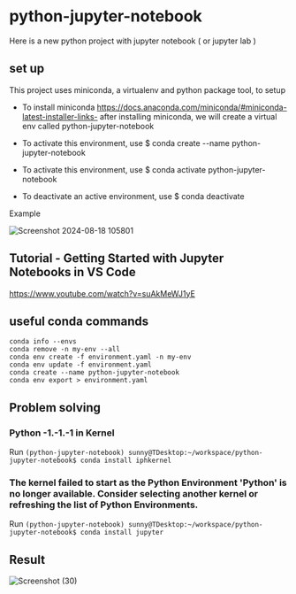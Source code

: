 # python-jupyter-notebook

Here is a new python project with jupyter notebook ( or jupyter lab )


## set up

This project uses miniconda, a virtualenv and python package tool, to setup

- To install miniconda https://docs.anaconda.com/miniconda/#miniconda-latest-installer-links- after installing miniconda, we will create a virtual env called python-jupyter-notebook

- To activate this environment, use $ conda create --name python-jupyter-notebook
- To activate this environment, use $ conda activate python-jupyter-notebook
- To deactivate an active environment, use $ conda deactivate

Example

![Screenshot 2024-08-18 105801](https://github.com/user-attachments/assets/854a2ab7-52e0-45fd-a00a-18ba1cee1f51)


## Tutorial - Getting Started with Jupyter Notebooks in VS Code

https://www.youtube.com/watch?v=suAkMeWJ1yE

## useful conda commands

```
conda info --envs
conda remove -n my-env --all
conda env create -f environment.yaml -n my-env
conda env update -f environment.yaml
conda create --name python-jupyter-notebook
conda env export > environment.yaml
```

## Problem solving

### Python -1.-1.-1 in Kernel

Run `(python-jupyter-notebook) sunny@TDesktop:~/workspace/python-jupyter-notebook$ conda install iphkernel`

### The kernel failed to start as the Python Environment 'Python' is no longer available. Consider selecting another kernel or refreshing the list of Python Environments.

Run `(python-jupyter-notebook) sunny@TDesktop:~/workspace/python-jupyter-notebook$ conda install jupyter`

## Result

![Screenshot (30)](https://github.com/user-attachments/assets/72da392b-b52d-49f3-9827-63a4c1320660)


